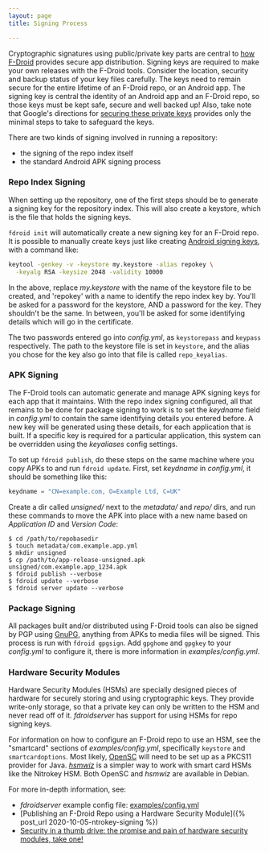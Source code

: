 ```yaml
---
layout: page
title: Signing Process

---
```



Cryptographic signatures using public/private key parts are central to
[how F-Droid](../Security_Model) provides secure app
distribution. Signing keys are required to make your own releases with
the F-Droid tools.  Consider the location, security and backup status
of your key files carefully.  The keys need to remain secure for the
entire lifetime of an F-Droid repo, or an Android app.  The signing
key is central the identity of an Android app and an F-Droid repo, so
those keys must be kept safe, secure and well backed up!  Also, take
note that Google's directions for
[securing these private keys](https://developer.android.com/studio/publish/app-signing.html#secure-key)
provides only the minimal steps to take to safeguard the keys.

There are two kinds of signing involved in running a repository:

-   the signing of the repo index itself
-   the standard Android APK signing process

### Repo Index Signing

When setting up the repository, one of the first steps should be to
generate a signing key for the repository index. This will also create
a keystore, which is the file that holds the signing keys.

`fdroid init` will automatically create a new signing key for an
F-Droid repo.  It is possible to manually create keys just like
creating
[Android signing keys](https://developer.android.com/studio/publish/app-signing.html#signing-manually),
with a command like:

```bash
keytool -genkey -v -keystore my.keystore -alias repokey \
  -keyalg RSA -keysize 2048 -validity 10000
```

In the above, replace _my.keystore_ with the name of the keystore file
to be created, and 'repokey' with a name to identify the repo index
key by.  You'll be asked for a password for the keystore, AND a
password for the key. They shouldn't be the same. In between, you'll
be asked for some identifying details which will go in the
certificate.

The two passwords entered go into _config.yml_, as `keystorepass` and
`keypass` respectively. The path to the keystore file is set in
`keystore`, and the alias you chose for the key also go into that file
is called `repo_keyalias`.


### APK Signing

The F-Droid tools can automatic generate and manage APK signing keys
for each app that it maintains.  With the repo index signing
configured, all that remains to be done for package signing to work is
to set the _keydname_ field in _config.yml_ to contain the same
identifying details you entered before.  A new key will be generated
using these details, for each application that is built. If a
specific key is required for a particular application, this system can
be overridden using the _keyaliases_ config settings.

To set up `fdroid publish`, do these steps on the same machine where
you copy APKs to and run `fdroid update`.  First, set _keydname_ in
_config.yml_, it should be something like this:

```python
keydname = "CN=example.com, O=Example Ltd, C=UK"
```

Create a dir called _unsigned/_ next to the _metadata/_ and _repo/_
dirs, and run these commands to move the APK into place with a new
name based on _Application ID_ and _Version Code_:

```console
$ cd /path/to/repobasedir
$ touch metadata/com.example.app.yml
$ mkdir unsigned
$ cp /path/to/app-release-unsigned.apk unsigned/com.example.app_1234.apk
$ fdroid publish --verbose
$ fdroid update --verbose
$ fdroid server update --verbose
```


### Package Signing

All packages built and/or distributed using F-Droid tools can also be
signed by PGP using [GnuPG](https://gnupg.org), anything from APKs to
media files will be signed.  This process is run with `fdroid
gpgsign`.  Add `gpghome` and `gpgkey` to your _config.yml_ to configure
it, there is more information in
_examples/config.yml_.


### Hardware Security Modules

Hardware Security Modules (HSMs) are specially designed pieces of
hardware for securely storing and using cryptographic keys.  They
provide write-only storage, so that a private key can only be written
to the HSM and never read off of it.  _fdroidserver_ has support for
using HSMs for repo signing keys.

For information on how to configure an F-Droid repo to use an HSM, see
the "smartcard" sections of _examples/config.yml_, specifically
`keystore` and `smartcardoptions`.  Most likely,
[OpenSC](https://github.com/OpenSC/OpenSC) will need to be set up as a
PKCS11 provider for Java.
[_hsmwiz_](https://github.com/johndoe31415/hsmwiz) is a simpler way to
work with smart card HSMs like the Nitrokey HSM.  Both OpenSC and
_hsmwiz_ are available in Debian.

For more in-depth information, see:

* _fdroidserver_ example config file: [examples/config.yml](https://gitlab.com/fdroid/fdroidserver/-/blob/2.1a0/examples/config.yml#L125)
* [Publishing an F-Droid Repo using a Hardware Security Module]({% post_url 2020-10-05-ntrokey-signing %})
* [Security in a thumb drive: the promise and pain of hardware security modules, take one!](https://guardianproject.info/2014/03/28/security-in-a-thumb-drive-the-promise-and-pain-of-hardware-security-modules-take-one/)

